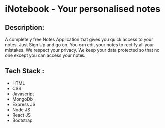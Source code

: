 # iNotebook - Your personalised notes
## Description:
A completely free Notes Application that gives you quick access to your notes. Just Sign Up and go on. You can edit your notes to rectify all your mistakes. We respect your privacy. We keep your data protected so that no one except you can access your notes.

## Tech Stack :
- HTML
- CSS
- Javascript
- MongoDb
- Express JS
- Node JS
- React JS
- Bootstrap
